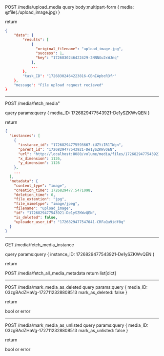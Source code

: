 POST    /media/upload_media
query
body:multipart-form {
  media: @file(./upload_image.jpg)
}

return
```json
{
    "data": {
        "results": [
            {
              "original_filename": "upload_image.jpg",
              "success": 1,
              "key": "1726830246422429-2NNNGu2xWJnq"
            },
            ...
        },
        "task_ID": "17268302464223816-CBnIApbcR3fr"
    },
    "message": "File upload request recieved"
}
```


--------------------------


POST    /media/fetch_media"
<!-- do note that the media_ID will not be a drop in replacement due to the database being local -->
query
params:query {
  media_ID: 1726829477543921-De1ySZKWvQEN
}

return
```json
{
  "instances": [
    {
      "instance_id": "17268294775593667-iUZYiIR1TWgn",
      "parent_id": "1726829477543921-De1ySZKWvQEN",
      "url": "http://localhost:8080/volume/media/files/1726829477543921-De1ySZKWvQEN/17268294775593667-iUZYiIR1TWgn.jpg",
      "x_dimension": 1126,
      "y_dimension": 1126
    },
    ...
  ],
  "metadata": {
    "content_type": "image",
    "creation_time": 1726829477.5471098,
    "deletion_time": 0,
    "file_extention": "jpg",
    "file_mimetype": "image/jpeg",
    "filename": "upload_image",
    "id": "1726829477543921-De1ySZKWvQEN",
    "is_deleted": false,
    "uploader_user_id": "1726829477547041-CRFaQu9idf0q"
  }
}
```


--------------------------


GET    /media/fetch_media_instance
<!-- do note that the instance_ID will not be a drop in replacement due to the database being local -->
query
params:query {
  instance_ID: 1726829477543921-De1ySZKWvQEN
}

return
<file object>

POST   /media/fetch_all_media_metadata
return
list[dict]


--------------------------


POST   /media/mark_media_as_deleted
query
params:query {
  media_ID: 03zgBAdZHaVg-1727112328808513
  mark_as_deleted: false
}

return
<!-- returns True if the media deletion state was changed, returns False if nothing changed -->
bool or error


--------------------------


POST   /media/mark_media_as_unlisted
query
params:query {
  media_ID: 03zgBAdZHaVg-1727112328808513
  mark_as_unlisted: false
}

return
<!-- returns True if the media unlisted state was changed, returns False if nothing changed -->
bool or error